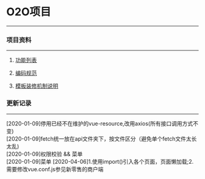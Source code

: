 # O2O项目
---


### 项目资料
---

1. [功能列表](doc/todolist.md "功能列表")

2. [编码规范](doc/coding.md "编码规范")

3. [模板装修机制说明](doc/diy.md "模板装修机制说明")


### 更新记录
---
[2020-01-09]停用已经不在维护的vue-resource,改用axios(所有接口调用方式不变)   
[2020-01-09]fetch统一放在api文件夹下，按文件区分（避免单个fetch文件太长太乱)  
[2020-01-09]权限校验 && 菜单  
[2020-01-09]菜单 
[2020-04-06]1.使用import()引入各个页面，页面懒加载;2.需要修改vue.conf.js参见新零售的商户端
